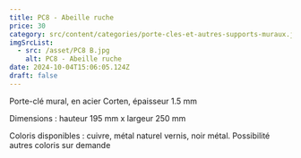 ```yaml
---
title: PC8 - Abeille ruche
price: 30
category: src/content/categories/porte-cles-et-autres-supports-muraux.json
imgSrcList:
  - src: /asset/PC8 B.jpg
    alt: PC8 - Abeille ruche
date: 2024-10-04T15:06:05.124Z
draft: false
---
```


Porte-clé mural, en acier Corten, épaisseur 1.5 mm

Dimensions : hauteur 195 mm x largeur 250 mm

Coloris disponibles : cuivre, métal naturel vernis, noir métal. Possibilité autres coloris sur demande
